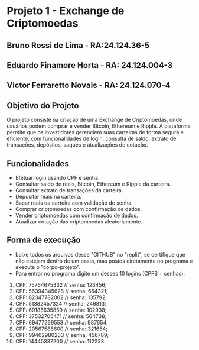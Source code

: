 # Projeto 1 - Exchange de Criptomoedas

## Bruno Rossi de Lima - RA:24.124.36-5
## Eduardo Finamore Horta - RA: 24.124.004-3 
## Victor Ferraretto Novais - RA: 24.124.070-4


## Objetivo do Projeto
O projeto consiste na criação de uma Exchange de Criptomoedas, onde usuários podem comprar e vender Bitcoin, Ethereum e Ripple. A plataforma permite que os investidores gerenciem suas carteiras de forma segura e eficiente, com funcionalidades de login, consulta de saldo, extrato de transações, depósitos, saques e atualizações de cotação.

## Funcionalidades
- Efetuar login usando CPF e senha.
- Consultar saldo de reais, Bitcoin, Ethereum e Ripple da carteira.
- Consultar extrato de transações da carteira.
- Depositar reais na carteira.
- Sacar reais da carteira com validação de senha.
- Comprar criptomoedas com confirmação de dados.
- Vender criptomoedas com confirmação de dados.
- Atualizar cotação das criptomoedas aleatoriamente.

## Forma de execução 
- baixe todos os arquivos desse "GITHUB" no "replit", se certifique que não estejam dentro de um pasta, mas postos diretamente no programa e execute o "corpo-projeto".
- Para entrar no programa digite um desses 10 logins (CPFS + senhas):
1. CPF: 75764675332 // senha: 123456;
2. CPF: 56394345628 // senha: 654321;
3. CPF: 82347782002 // senha: 135792;
4. CPF: 51382457324 // senha: 246813;
5. CPF: 69186635859 // senha: 102938;
6. CPF: 37532705471 // senha: 564738;
7. CPF: 69477299553 // senha: 987654;
8. CPF: 20567586600 // senha: 321654;
9. CPF: 99462980233 // senha: 456789;
10. CPF: 14445337200 // senha: 112233.



